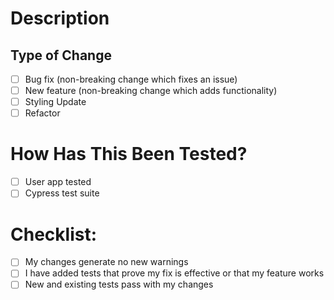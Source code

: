 # Description


## Type of Change

- [ ] Bug fix (non-breaking change which fixes an issue)
- [ ] New feature (non-breaking change which adds functionality)
- [ ] Styling Update
- [ ] Refactor

# How Has This Been Tested?

- [ ] User app tested
- [ ] Cypress test suite 

# Checklist:

- [ ] My changes generate no new warnings
- [ ] I have added tests that prove my fix is effective or that my feature works
- [ ] New and existing tests pass with my changes
